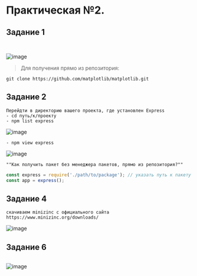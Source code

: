 # Практическая №2.

## Задание 1
```
   
```

![image](https://github.com/user-attachments/assets/dd1951e7-f22b-41c2-9f12-7631bf4946ea)


>Для получения прямо из репозитория:
```
git clone https://github.com/matplotlib/matplotlib.git
```


## Задание 2
```
Перейдти в директорию вашего проекта, где установлен Express
- cd путь/к/проекту
- npm list express
```
![image](https://github.com/user-attachments/assets/0bde7eb8-d73b-40f5-becb-cb102a982480)


```
- npm view express
```
![image](https://github.com/user-attachments/assets/c97fad06-ec86-4682-bb81-123355cafba6)


```
""Как получить пакет без менеджера пакетов, прямо из репозитория?""
```
``` js
const express = require('./path/to/package'); // указать путь к пакету который установлен самостоятельно
const app = express();
```



## Задание 4
```
скачиваем minizinc с официального сайта https://www.minizinc.org/downloads/
```
![image](https://github.com/user-attachments/assets/a7828407-953d-4e1b-a06e-c1308ed745a2)

## Задание 6
```
```
![image](https://github.com/user-attachments/assets/9eb81f5d-3bea-4313-9bb0-877527737566)

